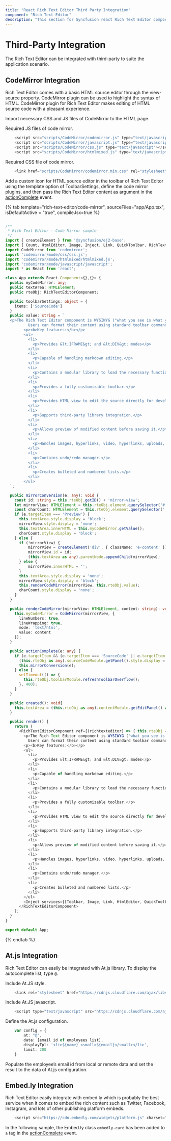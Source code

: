 ```yaml
---
title: "React Rich Text Editor Third Party Integration"
component: "Rich Text Editor"
description: "This section for Syncfusion react Rich Text Editor compoennt explains on how to integrate additional third-party libraries to enhance the content."
---
```


# Third-Party Integration

The Rich Text Editor can be integrated with third-party to suite the application scenario.

## CodeMirror Integration

Rich Text Editor comes with a basic HTML source editor through the view-source property. CodeMirror plugin can be used to highlight the syntax of HTML. CodeMirror plugin for Rich Text Editor makes editing of HTML source code with a pleasant experience.

Import necessary CSS and JS files of CodeMirror to the HTML page.

Required JS files of code mirror.

``` javascript
    <script src="scripts/CodeMirror/codemirror.js" type="text/javascript"></script>
    <script src="scripts/CodeMirror/javascript.js" type="text/javascript"></script>
    <script src="scripts/CodeMirror/css.js" type="text/javascript"></script>
    <script src="scripts/CodeMirror/htmlmixed.js" type="text/javascript"></script>
```

Required CSS file of code mirror.

``` javascript
    <link href="scripts/CodeMirror/codemirror.min.css" rel="stylesheet" />
```

Add a custom icon for HTML source editor in the toolbar of Rich Text Editor using the template option of ToolbarSettings, define the code mirror plugins, and then pass the Rich Text Editor content as argument in the [actionComplete](/api/rich-text-editor/#actioncomplete) event.

{% tab template="rich-text-editor/code-mirror", sourceFiles="app/App.tsx", isDefaultActive = "true", compileJsx=true %}

```typescript

/**
 * Rich Text Editor - Code Mirror sample
 */
import { createElement } from '@syncfusion/ej2-base';
import { Count, HtmlEditor, Image, Inject, Link, QuickToolbar, RichTextEditorComponent, Toolbar } from '@syncfusion/ej2-react-richtexteditor';
import CodeMirror from 'codemirror';
import 'codemirror/mode/css/css.js';
import 'codemirror/mode/htmlmixed/htmlmixed.js';
import 'codemirror/mode/javascript/javascript';
import * as React from 'react';

class App extends React.Component<{},{}> {
  public myCodeMirror: any;
  public textArea: HTMLElement;
  public rteObj: RichTextEditorComponent;

  public toolbarSettings: object = {
    items: ['SourceCode']
  }
  public value: string = `
  <p>The Rich Text Editor component is WYSIWYG ("what you see is what you get") editor that provides the best user experience to create and update the content.
          Users can format their content using standard toolbar commands.</p>
        <p><b>Key features:</b></p>
        <ul>
          <li>
            <p>Provides &lt;IFRAME&gt; and &lt;DIV&gt; modes</p>
          </li>
          <li>
            <p>Capable of handling markdown editing.</p>
          </li>
          <li>
            <p>Contains a modular library to load the necessary functionality on demand.</p>
          </li>
          <li>
            <p>Provides a fully customizable toolbar.</p>
          </li>
          <li>
            <p>Provides HTML view to edit the source directly for developers.</p>
          </li>
          <li>
            <p>Supports third-party library integration.</p>
          </li>
          <li>
            <p>Allows preview of modified content before saving it.</p>
          </li>
          <li>
            <p>Handles images, hyperlinks, video, hyperlinks, uploads, etc.</p>
          </li>
          <li>
            <p>Contains undo/redo manager.</p>
          </li>
          <li>
            <p>Creates bulleted and numbered lists.</p>
          </li>
        </ul>
  `;

  public mirrorConversion(e: any): void {
    const id: string = this.rteObj.getID() + 'mirror-view';
    let mirrorView: HTMLElement = this.rteObj.element.querySelector('#' + id) as HTMLElement;
    const charCount: HTMLElement = this.rteObj.element.querySelector('.e-rte-character-count') as HTMLElement;
    if (e.targetItem === 'Preview') {
      this.textArea.style.display = 'block';
      mirrorView.style.display = 'none';
      this.textArea.innerHTML = this.myCodeMirror.getValue();
      charCount.style.display = 'block';
    } else {
      if (!mirrorView) {
          mirrorView = createElement('div', { className: 'e-content' });
          mirrorView.id = id;
          (this.textArea as any).parentNode.appendChild(mirrorView);
      } else {
          mirrorView.innerHTML = '';
      }
      this.textArea.style.display = 'none';
      mirrorView.style.display = 'block';
      this.renderCodeMirror(mirrorView, this.rteObj.value);
      charCount.style.display = 'none';
    }
  }

  public renderCodeMirror(mirrorView: HTMLElement, content: string): void {
    this.myCodeMirror = CodeMirror(mirrorView, {
      lineNumbers: true,
      lineWrapping: true,
      mode: 'text/html',
      value: content
    });
  }

  public actionComplete(e: any) {
    if (e.targetItem && (e.targetItem === 'SourceCode' || e.targetItem === 'Preview')) {
      (this.rteObj as any).sourceCodeModule.getPanel().style.display = 'none';
      this.mirrorConversion(e);
    } else {
      setTimeout(() => {
        this.rteObj.toolbarModule.refreshToolbarOverflow();
      }, 400);
    }
  }

  public created(): void{
    this.textArea = (this.rteObj as any).contentModule.getEditPanel() as HTMLElement;
  }

  public render() {
    return (
      <RichTextEditorComponent ref={(richtexteditor) => { this.rteObj = richtexteditor! }} height={450} toolbarSettings={this.toolbarSettings} showCharCount={true} actionComplete={this.actionComplete = this.actionComplete.bind(this)} created={this.created = this.created.bind(this)}>
        <p>The Rich Text Editor component is WYSIWYG ("what you see is what you get") editor that provides the best user experience to create and update the content.
          Users can format their content using standard toolbar commands.</p>
        <p><b>Key features:</b></p>
        <ul>
          <li>
            <p>Provides &lt;IFRAME&gt; and &lt;DIV&gt; modes</p>
          </li>
          <li>
            <p>Capable of handling markdown editing.</p>
          </li>
          <li>
            <p>Contains a modular library to load the necessary functionality on demand.</p>
          </li>
          <li>
            <p>Provides a fully customizable toolbar.</p>
          </li>
          <li>
            <p>Provides HTML view to edit the source directly for developers.</p>
          </li>
          <li>
            <p>Supports third-party library integration.</p>
          </li>
          <li>
            <p>Allows preview of modified content before saving it.</p>
          </li>
          <li>
            <p>Handles images, hyperlinks, video, hyperlinks, uploads, etc.</p>
          </li>
          <li>
            <p>Contains undo/redo manager.</p>
          </li>
          <li>
            <p>Creates bulleted and numbered lists.</p>
          </li>
        </ul>
        <Inject services={[Toolbar, Image, Link, HtmlEditor, QuickToolbar, Count]} />
      </RichTextEditorComponent>
    );
  }
}

export default App;

```

{% endtab %}

## At.js Integration

Rich Text Editor can easily be integrated with At.js library. To display the autocomplete list, type `@`.

Include At.JS style.

``` javascript
    <link rel="stylesheet" href="https://cdnjs.cloudflare.com/ajax/libs/at.js/1.4.0/css/jquery.atwho.min.css">
```

Include At.JS javascript.

``` javascript
    <script type="text/javascript" src="https://cdnjs.cloudflare.com/ajax/libs/at.js/1.4.0/js/jquery.atwho.min.js"></script>
```

Define the At.js configuration.

``` typescript
    var config = {
        at: "@",
        data: [email id of employees list],
        displayTpl: '<li>${name} <small>${email}</small></li>',
        limit: 200
    }
```

Populate the employee’s email id from local or remote data and set the result to the data of At.js configuration.

## Embed.ly Integration

Rich Text Editor easily integrate with embed.ly which is probably the best service when it comes to embed the rich content such as Twitter, Facebook, Instagram, and lots of other publishing platform embeds.

``` javascript
    <script src="https://cdn.embedly.com/widgets/platform.js" charset="UTF-8"></script>
```

In the following sample, the Embed.ly class `embedly-card` has been added to `a` tag in the [actionComplete](/rich-text-editor/api-richTextEditor.html#actioncomplete) event.